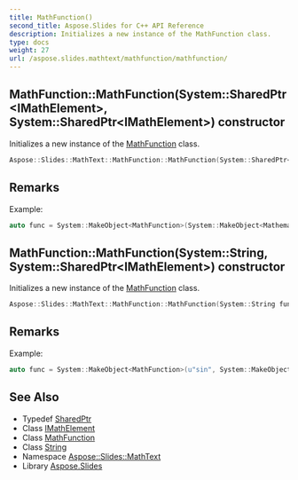 ```yaml
---
title: MathFunction()
second_title: Aspose.Slides for C++ API Reference
description: Initializes a new instance of the MathFunction class.
type: docs
weight: 27
url: /aspose.slides.mathtext/mathfunction/mathfunction/
---
```

## MathFunction::MathFunction(System::SharedPtr\<IMathElement\>, System::SharedPtr\<IMathElement\>) constructor


Initializes a new instance of the [MathFunction](../) class.

```cpp
Aspose::Slides::MathText::MathFunction::MathFunction(System::SharedPtr<IMathElement> funcName, System::SharedPtr<IMathElement> baseArgument)
```

## Remarks


Example: 
```cpp
auto func = System::MakeObject<MathFunction>(System::MakeObject<MathematicalText>(u"sin"), System::MakeObject<MathematicalText>(u"x"));
```

## MathFunction::MathFunction(System::String, System::SharedPtr\<IMathElement\>) constructor


Initializes a new instance of the [MathFunction](../) class.

```cpp
Aspose::Slides::MathText::MathFunction::MathFunction(System::String funcName, System::SharedPtr<IMathElement> baseArgument)
```

## Remarks


Example: 
```cpp
auto func = System::MakeObject<MathFunction>(u"sin", System::MakeObject<MathematicalText>(u"x"));
```

## See Also

* Typedef [SharedPtr](../../../system/sharedptr/)
* Class [IMathElement](../../imathelement/)
* Class [MathFunction](../)
* Class [String](../../../system/string/)
* Namespace [Aspose::Slides::MathText](../../)
* Library [Aspose.Slides](../../../)